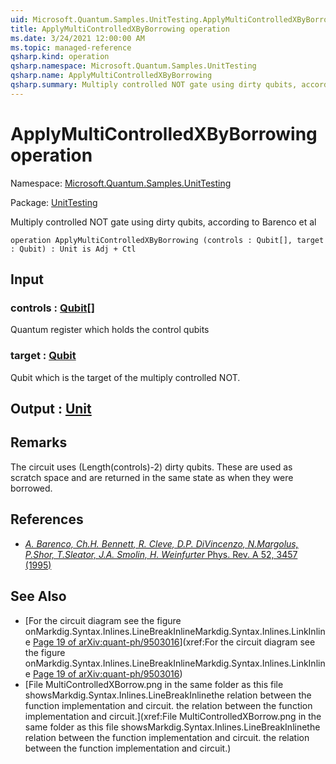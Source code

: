 ```yaml
---
uid: Microsoft.Quantum.Samples.UnitTesting.ApplyMultiControlledXByBorrowing
title: ApplyMultiControlledXByBorrowing operation
ms.date: 3/24/2021 12:00:00 AM
ms.topic: managed-reference
qsharp.kind: operation
qsharp.namespace: Microsoft.Quantum.Samples.UnitTesting
qsharp.name: ApplyMultiControlledXByBorrowing
qsharp.summary: Multiply controlled NOT gate using dirty qubits, according to Barenco et al
---
```


# ApplyMultiControlledXByBorrowing operation

Namespace: [Microsoft.Quantum.Samples.UnitTesting](xref:Microsoft.Quantum.Samples.UnitTesting)

Package: [UnitTesting](https://nuget.org/packages/UnitTesting)


Multiply controlled NOT gate using dirty qubits, according to Barenco et al

```qsharp
operation ApplyMultiControlledXByBorrowing (controls : Qubit[], target : Qubit) : Unit is Adj + Ctl
```


## Input

### controls : [Qubit](xref:microsoft.quantum.lang-ref.qubit)[]

Quantum register which holds the control qubits


### target : [Qubit](xref:microsoft.quantum.lang-ref.qubit)

Qubit which is the target of the multiply controlled NOT.



## Output : [Unit](xref:microsoft.quantum.lang-ref.unit)



## Remarks

The circuit uses (Length(controls)-2) dirty qubits. These are used as scratchspace and are returned in the same state as when they were borrowed.

## References

- [ *A. Barenco, Ch.H. Bennett, R. Cleve, D.P. DiVincenzo, N.Margolus, P.Shor,  T.Sleator, J.A. Smolin, H. Weinfurter*  Phys. Rev. A 52, 3457 (1995)](http://doi.org/10.1103/PhysRevA.52.3457)

## See Also

- [For the circuit diagram see the figure onMarkdig.Syntax.Inlines.LineBreakInlineMarkdig.Syntax.Inlines.LinkInline[Page 19 of arXiv:quant-ph/9503016](https://arxiv.org/pdf/quant-ph/9503016v1.pdf#page=19)](xref:For the circuit diagram see the figure onMarkdig.Syntax.Inlines.LineBreakInlineMarkdig.Syntax.Inlines.LinkInline[Page 19 of arXiv:quant-ph/9503016](https://arxiv.org/pdf/quant-ph/9503016v1.pdf#page=19))
- [File MultiControlledXBorrow.png in the same folder as this file showsMarkdig.Syntax.Inlines.LineBreakInlinethe relation between the function implementation and circuit.the relation between the function implementation and circuit.](xref:File MultiControlledXBorrow.png in the same folder as this file showsMarkdig.Syntax.Inlines.LineBreakInlinethe relation between the function implementation and circuit.the relation between the function implementation and circuit.)